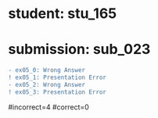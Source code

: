 # student: stu_165
# submission: sub_023

```diff
- ex05_0: Wrong Answer
! ex05_1: Presentation Error
- ex05_2: Wrong Answer
! ex05_3: Presentation Error
```
#incorrect=4
#correct=0
